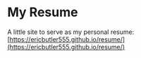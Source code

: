 # My Resume

A little site to serve as my personal resume: [https://ericbutler555.github.io/resume/](https://ericbutler555.github.io/resume/)
